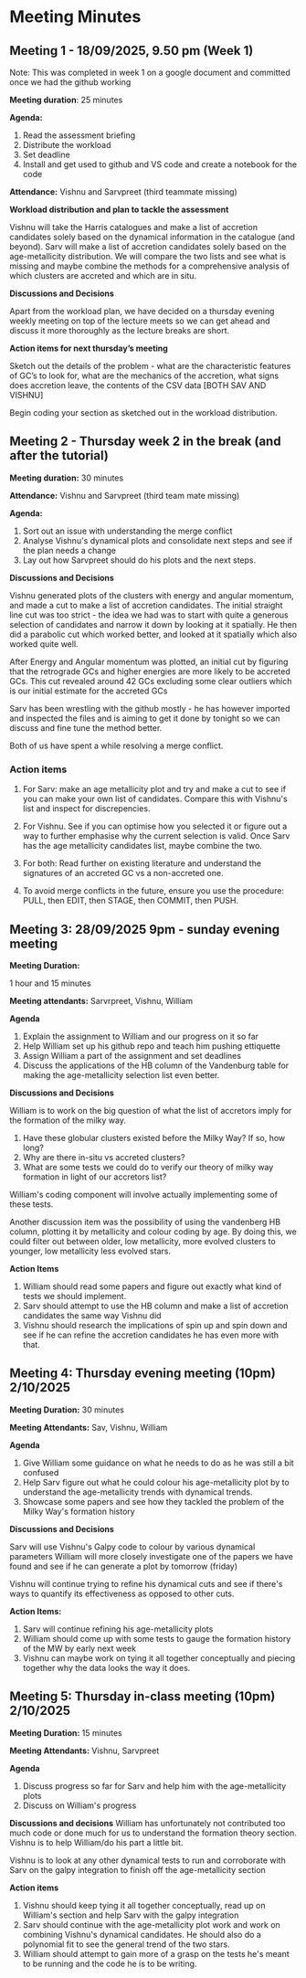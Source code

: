 # Meeting Minutes #

## Meeting 1 - 18/09/2025, 9.50 pm (Week 1)
Note: This was completed in week 1 on a google document and committed once we had the github working

**Meeting duration**: 25 minutes

**Agenda:**
1. Read the assessment briefing
2. Distribute the workload
3. Set deadline 
4. Install and get used to github and VS code and create a notebook for the code

**Attendance:** Vishnu and Sarvpreet (third teammate missing)

**Workload distribution and plan to tackle the assessment**

Vishnu will take the Harris catalogues and make a list of accretion candidates solely based on the dynamical information in the catalogue (and beyond). 
Sarv will make a list of accretion candidates solely based on the age-metallicity distribution.
We will compare the two lists and see what is missing and maybe combine the methods for a comprehensive analysis of which clusters are accreted and which are in situ. 

**Discussions and Decisions**

Apart from the workload plan, we have decided on a thursday evening weekly meeting on top of the lecture meets so we can get ahead and discuss it more thoroughly as the lecture breaks are short. 

**Action items for next thursday’s meeting**

Sketch out the details of the problem - what are the characteristic features of GC’s to look for, what are the mechanics of the accretion, what signs does accretion leave, the contents of the CSV data [BOTH SAV AND VISHNU]

Begin coding your section as sketched out in the workload distribution. 

## Meeting 2 - Thursday week 2 in the break (and after the tutorial)

**Meeting duration:** 30 minutes

**Attendance:** Vishnu and Sarvpreet (third team mate missing)

**Agenda:** 
1. Sort out an issue with understanding the merge conflict
2. Analyse Vishnu's dynamical plots and consolidate next steps and see if the plan needs a change
3. Lay out how Sarvpreet should do his plots and the next steps. 

**Discussions and Decisions**

Vishnu generated plots of the clusters with energy and angular momentum, and made a cut to make a list of accretion candidates. The initial straight line cut was too strict - the idea we had was to start with quite a generous selection of candidates and narrow it down by looking at it spatially. He then did a parabolic cut which worked better, and looked at it spatially which also worked quite well. 

After Energy and Angular momentum was plotted, an initial cut by figuring that the retrograde GCs and higher energies are more likely to be accreted GCs. This cut revealed around 42 GCs excluding some clear outliers which is our initial estimate for the accreted GCs

Sarv has been wrestling with the github mostly - he has however imported and inspected the files and is aiming to get it done by tonight so we can discuss and fine tune the method better.

Both of us have spent a while resolving a merge conflict. 


### Action items
1. For Sarv: make an age metallicity plot and try and make a cut to see if you can make your own list of candidates. Compare this with Vishnu's list and inspect for discrepencies. 

2. For Vishnu. See if you can optimise how you selected it or figure out a way to further emphasise why the current selection is valid. Once Sarv has the age metallicity candidates list, maybe combine the two.

3. For both: Read further on existing literature and understand the signatures of an accreted GC vs a non-accreted one. 

4. To avoid merge conflicts in the future, ensure you use the procedure: PULL, then EDIT, then STAGE, then COMMIT, then PUSH. 


## Meeting 3: 28/09/2025 9pm - sunday evening meeting

**Meeting Duration:** 

1 hour and 15 minutes

**Meeting attendants:** Sarvrpreet, Vishnu, William

**Agenda**

1. Explain the assignment to William and our progress on it so far
2. Help William set up his github repo and teach him pushing ettiquette
3. Assign William a part of the assignment and set deadlines
4. Discuss the applications of the HB column of the Vandenburg table for making the age-metallicity selection list even better.

**Discussions and Decisions**

William is to work on the big question of what the list of accretors imply for the formation of the milky way. 
1. Have these globular clusters existed before the Milky Way? If so, how long?
2. Why are there in-situ vs accreted clusters? 
3. What are some tests we could do to verify our theory of milky way formation in light of our accretors list? 

William's coding component will involve actually implementing some of these tests. 

Another discussion item was the possibility of using the vandenberg HB column, plotting it by metallicity and colour coding by age. By doing this, we could filter out between older, low metallicity, more evolved clusters to younger, low metallicity less evolved stars.

**Action Items**

1. William should read some papers and figure out exactly what kind of tests we should implement.
2. Sarv should attempt to use the HB column and make a list of accretion candidates the same way Vishnu did
3. Vishnu should research the implications of spin up and spin down and see if he can refine the accretion candidates he has even more with that. 


## Meeting 4: Thursday evening meeting (10pm) 2/10/2025

**Meeting Duration:** 30 minutes

**Meeting Attendants:** Sav, Vishnu, William

**Agenda**
1. Give William some guidance on what he needs to do as he was still a bit confused
2. Help Sarv figure out what he could colour his age-metallicity plot by to understand the age-metallicity trends with dynamical trends.
3. Showcase some papers and see how they tackled the problem of the Milky Way's formation history

**Discussions and Decisions**

Sarv will use Vishnu's Galpy code to colour by various dynamical parameters
William will more closely investigate one of the papers we have found and see if he can generate a plot by tomorrow (friday)

Vishnu will continue trying to refine his dynamical cuts and see if there's ways to quantify its effectiveness as opposed to other cuts. 

**Action Items:** 
1. Sarv will continue refining his age-metallicity plots
2. William should come up with some tests to gauge the formation history of the MW by early next week
3. Vishnu can maybe work on tying it all together conceptually and piecing together why the data looks the way it does. 


## Meeting 5: Thursday in-class meeting (10pm) 2/10/2025

**Meeting Duration:** 15 minutes

**Meeting Attendants:** Vishnu, Sarvpreet

**Agenda**
1. Discuss progress so far for Sarv and help him with the age-metallicity plots
2. Discuss on William's progress

**Discussions and decisions**
William has unfortunately not contributed too much code or done much for us to understand the formation theory section. Vishnu is to help William/do his part a little bit. 

Vishnu is to look at any other dynamical tests to run and corroborate with Sarv on the galpy integration to finish off the age-metallicity section

**Action items**
1. Vishnu should keep tying it all together conceptually, read up on William's section and help Sarv with the galpy integration
2. Sarv should continue with the age-metallicity plot work and work on combining Vishnu's dynamical candidates. He should also do a polynomial fit to see the general trend of the two stars.
3. William should attempt to gain more of a grasp on the tests he's meant to be running and the code he is to be writing. 



